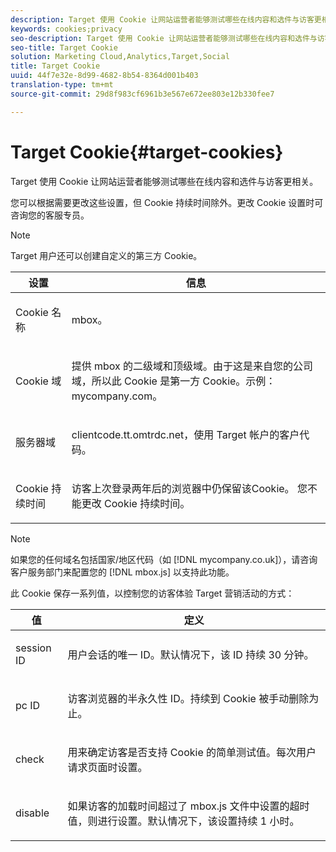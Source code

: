 ```yaml
---
description: Target 使用 Cookie 让网站运营者能够测试哪些在线内容和选件与访客更相关。
keywords: cookies;privacy
seo-description: Target 使用 Cookie 让网站运营者能够测试哪些在线内容和选件与访客更相关。
seo-title: Target Cookie
solution: Marketing Cloud,Analytics,Target,Social
title: Target Cookie
uuid: 44f7e32e-8d99-4682-8b54-8364d001b403
translation-type: tm+mt
source-git-commit: 29d8f983cf6961b3e567e672ee803e12b330fee7

---
```



# Target Cookie{#target-cookies}

Target 使用 Cookie 让网站运营者能够测试哪些在线内容和选件与访客更相关。

您可以根据需要更改这些设置，但 Cookie 持续时间除外。更改 Cookie 设置时可咨询您的客服专员。

>[!NOTE]
>
>Target 用户还可以创建自定义的第三方 Cookie。

<table id="table_54B402C6E19C4A70B1E27BC9DFF776EB"> 
 <thead> 
  <tr> 
   <th colname="col1" class="entry"> 设置 </th> 
   <th colname="col2" class="entry"> 信息 </th> 
  </tr> 
 </thead>
 <tbody> 
  <tr> 
   <td colname="col1"> <p>Cookie 名称 </p> </td> 
   <td colname="col2"> <p>mbox。 </p> </td> 
  </tr> 
  <tr> 
   <td colname="col1"> <p>Cookie 域 </p> </td> 
   <td colname="col2"> <p>提供 mbox 的二级域和顶级域。由于这是来自您的公司域，所以此 Cookie 是第一方 Cookie。示例：<span class="filepath">mycompany.com</span>。 </p> </td> 
  </tr> 
  <tr> 
   <td colname="col1"> <p>服务器域 </p> </td> 
   <td colname="col2"> <p> <span class="filepath">clientcode.tt.omtrdc.net</span>，使用 Target 帐户的客户代码。 </p> </td> 
  </tr> 
  <tr> 
   <td colname="col1"> <p>Cookie 持续时间 </p> </td> 
   <td colname="col2"> <p>访客上次登录两年后的浏览器中仍保留该Cookie。 您不能更改 Cookie 持续时间。 </p> </td> 
  </tr> 
 </tbody> 
</table>

>[!NOTE]
>
>如果您的任何域名包括国家/地区代码（如 [!DNL mycompany.co.uk]），请咨询客户服务部门来配置您的 [!DNL mbox.js] 以支持此功能。

此 Cookie 保存一系列值，以控制您的访客体验 Target 营销活动的方式：

<table id="table_5245F72A2D5A4322B40ABB10B7DFB338"> 
 <thead> 
  <tr> 
   <th colname="col1" class="entry"> 值 </th> 
   <th colname="col2" class="entry"> 定义 </th> 
  </tr> 
 </thead>
 <tbody> 
  <tr> 
   <td colname="col1"> <p> <span class="codeph"> session ID</span> </p> </td> 
   <td colname="col2"> <p>用户会话的唯一 ID。默认情况下，该 ID 持续 30 分钟。 </p> </td> 
  </tr> 
  <tr> 
   <td colname="col1"> <p> <span class="codeph"> pc ID</span> </p> </td> 
   <td colname="col2"> <p>访客浏览器的半永久性 ID。持续到 Cookie 被手动删除为止。 </p> </td> 
  </tr> 
  <tr> 
   <td colname="col1"> <p> <span class="codeph"> check</span> </p> </td> 
   <td colname="col2"> <p>用来确定访客是否支持 Cookie 的简单测试值。每次用户请求页面时设置。 </p> </td> 
  </tr> 
  <tr> 
   <td colname="col1"> <p> <span class="codeph"> disable</span> </p> </td> 
   <td colname="col2"> <p>如果访客的加载时间超过了 <span class="filepath">mbox.js</span> 文件中设置的超时值，则进行设置。默认情况下，该设置持续 1 小时。 </p> </td> 
  </tr> 
 </tbody> 
</table>

